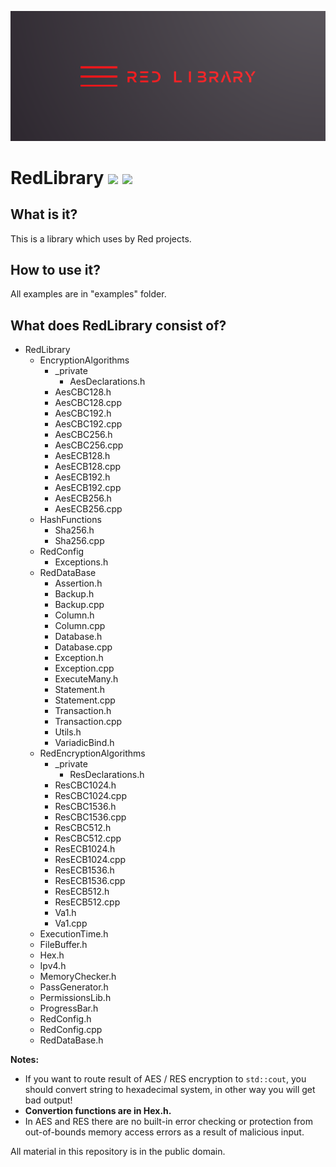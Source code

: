 ![plot](./RedLibrary_logo.png)

# RedLibrary [![](https://img.shields.io/apm/l/vim-mode)](https://github.com/Red-company/RES_Implementation/blob/main/LICENSE.md) [![](https://img.shields.io/github/repo-size/Red-company/RedLibrary)](https://github.com/Red-company/RedLibrary)

## What is it?

This is a library which uses by Red projects.

## How to use it?

All examples are in "examples" folder.

## What does RedLibrary consist of?

* RedLibrary
  * EncryptionAlgorithms
    * _private
      * AesDeclarations.h
    * AesCBC128.h
    * AesCBC128.cpp
    * AesCBC192.h
    * AesCBC192.cpp
    * AesCBC256.h
    * AesCBC256.cpp
    * AesECB128.h
    * AesECB128.cpp
    * AesECB192.h
    * AesECB192.cpp
    * AesECB256.h
    * AesECB256.cpp
  * HashFunctions
    * Sha256.h
    * Sha256.cpp
  * RedConfig
    * Exceptions.h
  * RedDataBase
    * Assertion.h
    * Backup.h
    * Backup.cpp
    * Column.h
    * Column.cpp
    * Database.h
    * Database.cpp
    * Exception.h
    * Exception.cpp
    * ExecuteMany.h
    * Statement.h
    * Statement.cpp
    * Transaction.h
    * Transaction.cpp
    * Utils.h
    * VariadicBind.h
  * RedEncryptionAlgorithms
    * _private
      * ResDeclarations.h
    * ResCBC1024.h
    * ResCBC1024.cpp
    * ResCBC1536.h
    * ResCBC1536.cpp
    * ResCBC512.h
    * ResCBC512.cpp
    * ResECB1024.h
    * ResECB1024.cpp
    * ResECB1536.h
    * ResECB1536.cpp
    * ResECB512.h
    * ResECB512.cpp
    * Va1.h
    * Va1.cpp
  * ExecutionTime.h
  * FileBuffer.h
  * Hex.h
  * Ipv4.h
  * MemoryChecker.h
  * PassGenerator.h
  * PermissionsLib.h
  * ProgressBar.h
  * RedConfig.h
  * RedConfig.cpp
  * RedDataBase.h
  
**Notes:**
 * If you want to route result of AES / RES encryption to `std::cout`, you should convert string to hexadecimal system, in other way you will get bad output!
  * **Convertion functions are in Hex.h.**
 * In AES and RES there are no built-in error checking or protection from out-of-bounds memory access errors as a result of malicious input.

All material in this repository is in the public domain.
